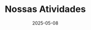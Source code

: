 ---
title: "Nossas Atividades"
description: "Conheça as nossas principais atividades e iniciativas desenvolvidas ao longo dos anos."
date: 2025-05-08 
projects:
  - title: "Seminários Científicos"
    description: "Série de apresentações mensais onde PETianos e convidados compartilham pesquisas e conhecimentos com a comunidade acadêmica."
    date: "2025-03-15"
    category: "Formação Acadêmica"
    tags: ["Comunicação Científica", "Metodologia de Pesquisa"]
    image: "/images/atividades/seminarios-cientificos.jpeg"
    icon: "fa fa-chalkboard-teacher"
    featured: true
    link: "/atividades/seminarios-cientificos"

  - title: "Confecção de Material PET"
    description: "Produção de conteúdos digitais para website e redes sociais, incluindo participação no projeto TidyTuesday"
    date: "2025-01-01"
    category: "Divulgação Científica"
    tags: ["Design Gráfico", "Redação Científica"]
    image: "/images/atividades/2.png"
    icon: "fas fa-pencil-alt"
    featured: true
    link: "/atividades/confeccao-material"
    status: "Planejado"
    badge_color: "warning"  # amarelo para projetos futuros

  - title: "Consultoria Estatística"
    description: "Assessoria em análise de dados para projetos de pesquisa interdisciplinares da UFPR via edital público"
    date: "2025-01-01"
    category: "Pesquisa Aplicada"
    tags: ["Análise de Dados", "Orientação Científica"]
    image: "/images/atividades/2.png"
    icon: "fas fa-chart-line"
    featured: true
    status: "Planejado"
    badge_style: "border: 2px solid #ffc107; color: #ffc107;"  # Amarelo para planejado
    link: "/atividades/consultoria-estatistica"
    meta: "Seleção via edital | 80h | 2025"

  - title: "Sistema de Acompanhamento"
    description: "Plataforma Kanban para gestão integrada das atividades do grupo"
    date: "2025-01-01"
    category: "Gestão Interna"
    tags: ["Metodologia Ágil", "Trello", "Gestão de Tarefas"]
    image: "/images/atividades/2.png"
    icon: "fas fa-tasks"
    status: "Planejado"
    badge_color: "bg-warning text-dark"  # Amarelo para planejado
    link: "/atividades/acompanhamento"
    quick_info: "🔄 Fluxo contínuo | 📊 4 estágios | 🛠 15h"

  - title: "Aulas de Revisão PET"
    description: "Programa de reforço acadêmico para disciplinas básicas de estatística ministrado por petianos veteranos"
    date: "2025-03-10"
    category: "Ensino"
    tags: ["Probabilidade", "Inferência", "Cálculo"]
    image: "/images/atividades/2.png"
    icon: "fas fa-chalkboard-teacher"
    status: "Planejado"
    badge_style: "background-color: #17a2b8; color: white;"  # Azul para projetos de ensino
    link: "/atividades/aulas-revisao"
    quick_info: "📚 4 disciplinas | 👥 1º/2º anos | 🕒 70h"

  - title: "Eventos Científicos PET"
    description: "Organização do Encontro de Data Science e Dia do Estatístico em parceria com o Departamento"
    date: "2025-04-01"
    category: "Extensão"
    tags: ["Gestão de Eventos", "Divulgação Científica"]
    image: "/images/atividades/2.png"
    icon: "fas fa-calendar-check"
    status: "Planejado"
    badge_style: "background-color: #6f42c1; color: white;"  # Roxo para eventos
    link: "/atividades/eventos-cientificos"
    quick_info: "🎤 2 eventos principais | 🤝 Co-organização | 📅 Abr-Jun 2025"
    
  - title: "Feira de Cursos UFPR"
    description: "Divulgação do curso de Estatística com estande interativo para estudantes do Ensino Médio"
    date: "2025-06-05"
    category: "Divulgação"
    tags: ["Orientação Vocacional", "Captação de Alunos"]
    image: "/images/atividades/2.png"
    icon: "fas fa-users"
    status: "Planejado"
    badge_style: "background-color: #20c997; color: white;"  # Verde para divulgação
    link: "/atividades/feira-cursos"
    quick_info: "🏫 Feira anual | 🎲 Jogos educativos | 📈 Métricas de impacto"
    
  - title: "Processo Seletivo"
    description: "Processo seletivo PET"
    date: "2025-06-05"
    category: "Divulgação"
    tags: ["Orientação Vocacional", "Captação de Alunos"]
    image: "/images/atividades/2.png"
    icon: "fas fa-users"
    status: "Planejado"
    badge_style: "background-color: #20c997; color: white;"  # Verde para divulgação
    link: "/atividades/feira-cursos"
    quick_info: "🏫 Feira anual | 🎲 Jogos educativos | 📈 Métricas de impacto"

  - title: "PET Branding"
    description: "Processo seletivo PET"
    date: "2025-06-05"
    category: "Divulgação"
    tags: ["Orientação Vocacional", "Captação de Alunos"]
    image: "/images/atividades/2.png"
    icon: "fas fa-users"
    status: "Planejado"
    badge_style: "background-color: #20c997; color: white;"  # Verde para divulgação
    link: "/atividades/feira-cursos"
    quick_info: "🏫 Feira anual | 🎲 Jogos educativos | 📈 Métricas de impacto"
    
  - title: "Avaliação Interna"
    description: "Processo seletivo PET"
    date: "2025-06-05"
    category: "Divulgação"
    tags: ["Orientação Vocacional", "Captação de Alunos"]
    image: "/images/atividades/2.png"
    icon: "fas fa-users"
    status: "Planejado"
    badge_style: "background-color: #20c997; color: white;"  # Verde para divulgação
    link: "/atividades/feira-cursos"
    quick_info: "🏫 Feira anual | 🎲 Jogos educativos | 📈 Métricas de impacto"
    
  - title: "Coorganização de eventos científicos"
    description: "Processo seletivo PET"
    date: "2025-06-05"
    category: "Divulgação"
    tags: ["Orientação Vocacional", "Captação de Alunos"]
    image: "/images/atividades/2.png"
    icon: "fas fa-users"
    status: "Planejado"
    badge_style: "background-color: #20c997; color: white;"  # Verde para divulgação
    link: "/atividades/feira-cursos"
    quick_info: "🏫 Feira anual | 🎲 Jogos educativos | 📈 Métricas de impacto"
    
  - title: "Leitura de Artigos"
    description: "Processo seletivo PET"
    date: "2025-06-05"
    category: "Divulgação"
    tags: ["Orientação Vocacional", "Captação de Alunos"]
    image: "/images/atividades/2.png"
    icon: "fas fa-users"
    status: "Planejado"
    badge_style: "background-color: #20c997; color: white;"  # Verde para divulgação
    link: "/atividades/feira-cursos"
    quick_info: "🏫 Feira anual | 🎲 Jogos educativos | 📈 Métricas de impacto"
    
  - title: "Acompanhamento"
    description: "Processo seletivo PET"
    date: "2025-06-05"
    category: "Divulgação"
    tags: ["Orientação Vocacional", "Captação de Alunos"]
    image: "/images/atividades/2.png"
    icon: "fas fa-users"
    status: "Planejado"
    badge_style: "background-color: #20c997; color: white;"  # Verde para divulgação
    link: "/atividades/feira-cursos"
    quick_info: "🏫 Feira anual | 🎲 Jogos educativos | 📈 Métricas de impacto"
    
  - title: "PET Estatística na Web"
    description: "Processo seletivo PET"
    date: "2025-06-05"
    category: "Divulgação"
    tags: ["Orientação Vocacional", "Captação de Alunos"]
    image: "/images/atividades/2.png"
    icon: "fas fa-users"
    status: "Planejado"
    badge_style: "background-color: #20c997; color: white;"  # Verde para divulgação
    link: "/atividades/feira-cursos"
    quick_info: "🏫 Feira anual | 🎲 Jogos educativos | 📈 Métricas de impacto"
    
  - title: "Aula Inaugural"
    description: "Processo seletivo PET"
    date: "2025-06-05"
    category: "Divulgação"
    tags: ["Orientação Vocacional", "Captação de Alunos"]
    image: "/images/atividades/2.png"
    icon: "fas fa-users"
    status: "Planejado"
    badge_style: "background-color: #20c997; color: white;"  # Verde para divulgação
    link: "/atividades/feira-cursos"
    quick_info: "🏫 Feira anual | 🎲 Jogos educativos | 📈 Métricas de impacto"
    
  - title: "Minicursos"
    description: "Processo seletivo PET"
    date: "2025-06-05"
    category: "Divulgação"
    tags: ["Orientação Vocacional", "Captação de Alunos"]
    image: "/images/atividades/2.png"
    icon: "fas fa-users"
    status: "Planejado"
    badge_style: "background-color: #20c997; color: white;"  # Verde para divulgação
    link: "/atividades/feira-cursos"
    quick_info: "🏫 Feira anual | 🎲 Jogos educativos | 📈 Métricas de impacto"
    
  - title: "Pesquisa Científica Individual"
    description: "Processo seletivo PET"
    date: "2025-06-05"
    category: "Divulgação"
    tags: ["Orientação Vocacional", "Captação de Alunos"]
    image: "/images/atividades/2.png"
    icon: "fas fa-users"
    status: "Planejado"
    badge_style: "background-color: #20c997; color: white;"  # Verde para divulgação
    link: "/atividades/feira-cursos"
    quick_info: "🏫 Feira anual | 🎲 Jogos educativos | 📈 Métricas de impacto"
    
  - title: "Aprendizado Estatístico Expresso"
    description: "Processo seletivo PET"
    date: "2025-06-05"
    category: "Divulgação"
    tags: ["Orientação Vocacional", "Captação de Alunos"]
    image: "/images/atividades/2.png"
    icon: "fas fa-users"
    status: "Planejado"
    badge_style: "background-color: #20c997; color: white;"  # Verde para divulgação
    link: "/atividades/feira-cursos"
    quick_info: "🏫 Feira anual | 🎲 Jogos educativos | 📈 Métricas de impacto"
---